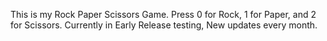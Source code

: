 This is my Rock Paper Scissors Game. Press 0 for Rock, 1 for Paper, and 2 for Scissors.
Currently in Early Release testing, New updates every month.

